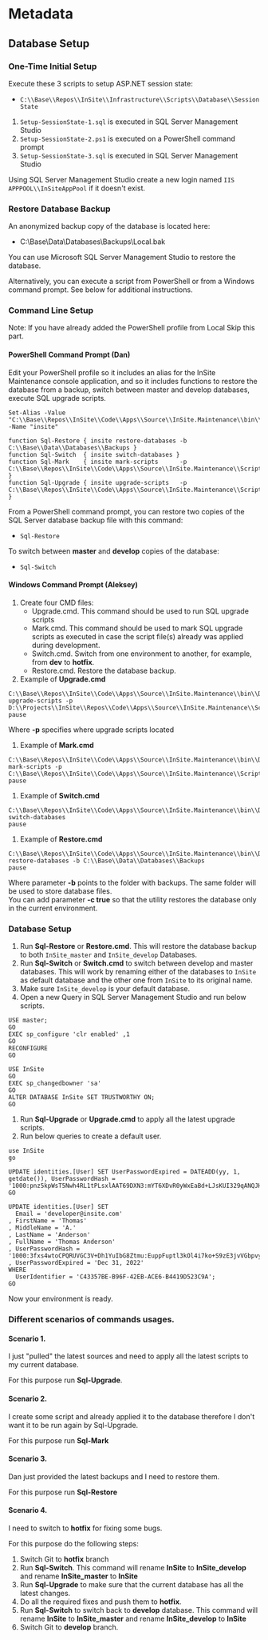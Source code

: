 # Metadata

## Database Setup <a href="#metadata-databasesetup" id="metadata-databasesetup"></a>

### One-Time Initial Setup <a href="#metadata-one-timeinitialsetup" id="metadata-one-timeinitialsetup"></a>

Execute these 3 scripts to setup ASP.NET session state:

* `C:\\Base\\Repos\\InSite\\Infrastructure\\Scripts\\Database\\Session State`

1. `Setup-SessionState-1.sql` is executed in SQL Server Management Studio
2. `Setup-SessionState-2.ps1` is executed on a PowerShell command prompt
3. `Setup-SessionState-3.sql` is executed in SQL Server Management Studio

Using SQL Server Management Studio create a new login named `IIS APPPOOL\\InSiteAppPool` if it doesn't exist.

### Restore Database Backup <a href="#metadata-restoredatabasebackup" id="metadata-restoredatabasebackup"></a>

An anonymized backup copy of the database is located here:

* C:\Base\Data\Databases\Backups\Local.bak

You can use Microsoft SQL Server Management Studio to restore the database.

Alternatively, you can execute a script from PowerShell or from a Windows command prompt. See below for additional instructions.

### Command Line Setup <a href="#metadata-commandlinesetup" id="metadata-commandlinesetup"></a>

Note: If you have already added the PowerShell profile from Local Skip this part.

#### PowerShell Command Prompt (Dan) <a href="#metadata-powershellcommandprompt-dan" id="metadata-powershellcommandprompt-dan"></a>

Edit your PowerShell profile so it includes an alias for the InSite Maintenance console application, and so it includes functions to restore the database from a backup, switch between master and develop databases, execute SQL upgrade scripts.

```
Set-Alias -Value "C:\\Base\\Repos\\InSite\\Code\\Apps\\Source\\InSite.Maintenance\\bin\\Debug\\InSite.Maintenance.exe" -Name "insite"

function Sql-Restore { insite restore-databases -b C:\\Base\\Data\\Databases\\Backups }
function Sql-Switch  { insite switch-databases }
function Sql-Mark    { insite mark-scripts      -p C:\\Base\\Repos\\InSite\\Code\\Apps\\Source\\InSite.Maintenance\\Scripts\\Upgrades }
function Sql-Upgrade { insite upgrade-scripts   -p C:\\Base\\Repos\\InSite\\Code\\Apps\\Source\\InSite.Maintenance\\Scripts\\Upgrades }
```

From a PowerShell command prompt, you can restore two copies of the SQL Server database backup file with this command:

* `Sql-Restore`

To switch between **master** and **develop** copies of the database:

* `Sql-Switch`

#### Windows Command Prompt (Aleksey) <a href="#metadata-windowscommandprompt-aleksey" id="metadata-windowscommandprompt-aleksey"></a>

1. Create four CMD files:
   * Upgrade.cmd. This command should be used to run SQL upgrade scripts
   * Mark.cmd. This command should be used to mark SQL upgrade scripts as executed in case the script file(s) already was applied during development.
   * Switch.cmd. Switch from one environment to another, for example, from **dev** to **hotfix**.
   * Restore.cmd. Restore the database backup.
2. Example of **Upgrade.cmd**

```
C:\\Base\\Repos\\InSite\\Code\\Apps\\Source\\InSite.Maintenance\\bin\\Debug\\InSite.Maintenance.exe upgrade-scripts -p D:\\Projects\\InSite\\Repos\\Code\\Apps\\Source\\InSite.Maintenance\\Scripts\\Upgrades
pause
```

Where **-p** specifies where upgrade scripts located

1. Example of **Mark.cmd**

```
C:\\Base\\Repos\\InSite\\Code\\Apps\\Source\\InSite.Maintenance\\bin\\Debug\\InSite.Maintenance.exe mark-scripts -p C:\\Base\\Repos\\InSite\\Code\\Apps\\Source\\InSite.Maintenance\\Scripts\\Upgrades
pause
```

1. Example of **Switch.cmd**

```
C:\\Base\\Repos\\InSite\\Code\\Apps\\Source\\InSite.Maintenance\\bin\\Debug\\InSite.Maintenance.exe switch-databases
pause
```

1. Example of **Restore.cmd**

```
C:\\Base\\Repos\\InSite\\Code\\Apps\\Source\\InSite.Maintenance\\bin\\Debug\\InSite.Maintenance.exe restore-databases -b C:\\Base\\Data\\Databases\\Backups
pause
```

Where parameter **-b** points to the folder with backups. The same folder will be used to store database files.\
You can add parameter **-c true** so that the utility restores the database only in the current environment.

### Database Setup <a href="#metadata-databasesetup.1" id="metadata-databasesetup.1"></a>

1. Run **Sql-Restore** or **Restore.cmd**. This will restore the database backup to both `InSite_master` and `InSite_develop` Databases.
2. Run **Sql-Switch** or **Switch.cmd** to switch between develop and master databases. This will work by renaming either of the databases to `InSite` as default database and the other one from `InSite` to its original name.
3. Make sure `InSite_develop` is your default database.
4. Open a new Query in SQL Server Management Studio and run below scripts.

```
USE master;
GO
EXEC sp_configure 'clr enabled' ,1
GO
RECONFIGURE
GO

USE InSite
GO
EXEC sp_changedbowner 'sa'
GO
ALTER DATABASE InSite SET TRUSTWORTHY ON;
GO
```

1. Run **Sql-Upgrade** or **Upgrade.cmd** to apply all the latest upgrade scripts.
2. Run below queries to create a default user.

```
use InSite
go

UPDATE identities.[User] SET UserPasswordExpired = DATEADD(yy, 1, getdate()), UserPasswordHash = '1000:pnz5kpWsT5Nwh4RL1tPLsxlAAT69DXN3:mYT6XDvR0yWxEaBd+LJsKUI329qANQJH'
GO

UPDATE identities.[User] SET 
  Email = 'developer@insite.com'
, FirstName = 'Thomas'
, MiddleName = 'A.'
, LastName = 'Anderson'
, FullName = 'Thomas Anderson'
, UserPasswordHash = '1000:3fxs4wtoCPQRUVGC3V+Dh1YuIbG8Ztmu:EuppFuptl3kOl4i7ko+S9zE3jvVGbpvy'
, UserPasswordExpired = 'Dec 31, 2022'
WHERE 
  UserIdentifier = 'C43357BE-B96F-42EB-ACE6-B4419D523C9A';
GO
```

Now your environment is ready.

### Different scenarios of commands usages. <a href="#metadata-differentscenariosofcommandsusages" id="metadata-differentscenariosofcommandsusages"></a>

#### Scenario 1. <a href="#metadata-scenario1" id="metadata-scenario1"></a>

I just "pulled" the latest sources and need to apply all the latest scripts to my current database.

For this purpose run **Sql-Upgrade**.

#### Scenario 2. <a href="#metadata-scenario2" id="metadata-scenario2"></a>

I create some script and already applied it to the database therefore I don't want it to be run again by Sql-Upgrade.

For this purpose run **Sql-Mark**

#### Scenario 3. <a href="#metadata-scenario3" id="metadata-scenario3"></a>

Dan just provided the latest backups and I need to restore them.

For this purpose run **Sql-Restore**

#### Scenario 4. <a href="#metadata-scenario4" id="metadata-scenario4"></a>

I need to switch to **hotfix** for fixing some bugs.

For this purpose do the following steps:

1. Switch Git to **hotfix** branch
2. Run **Sql-Switch**. This command will rename **InSite** to **InSite\_develop** and rename **InSite\_master** to **InSite**
3. Run **Sql-Upgrade** to make sure that the current database has all the latest changes.
4. Do all the required fixes and push them to **hotfix**.
5. Run **Sql-Switch** to switch back to **develop** database. This command will rename **InSite** to **InSite\_master** and rename **InSite\_develop** to **InSite**
6. Switch Git to **develop** branch.
